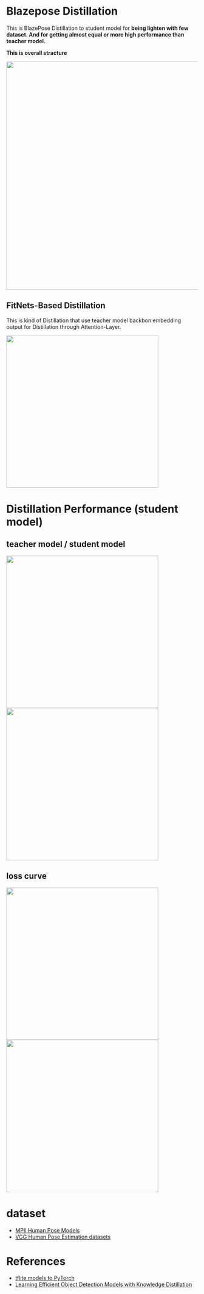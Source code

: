 # Blazepose Distillation

This is BlazePose Distillation to student model for <b>being lighten with few dataset. And for getting almost equal or more high performance than teacher model.</b>

<b>This is overall stracture</b>

<img src="https://user-images.githubusercontent.com/48679574/191453093-08aec30a-259c-467e-a5d4-0a2b67377ac3.png" width="600px">





## FitNets-Based Distillation

This is kind of Distillation that use teacher model backbon embedding output for Distillation through Attention-Layer.

<img src="https://user-images.githubusercontent.com/48679574/190838105-0d255020-df53-4a81-9620-f5768c3cfa4a.png" width="400px">



# Distillation Performance (student model)

## teacher model / student model

<img src="https://user-images.githubusercontent.com/48679574/191457304-e598b72f-d931-4022-a446-73dd4e25a9af.gif" width="400" height="400"/><img src="https://user-images.githubusercontent.com/48679574/191457314-823e6fe8-01be-46aa-ae0b-18983bc62a98.gif" width="400" height="400"/>



## loss curve
<img src="https://user-images.githubusercontent.com/48679574/191453151-b311250e-bd3a-4ea9-ba9b-f5eed8a8000c.png" width="400px"><img src="https://user-images.githubusercontent.com/48679574/191453161-48a623e6-aa44-4dbb-ad93-503f57246561.png" width="400px">




# dataset
- [MPII Human Pose Models](https://pose.mpi-inf.mpg.de)
- [VGG Human Pose Estimation datasets](https://www.robots.ox.ac.uk/~vgg/data/pose/)

# References
- [tflite models to PyTorch](https://github.com/zmurez/MediaPipePyTorch)
- [Learning Efficient Object Detection Models with Knowledge Distillation](https://proceedings.neurips.cc/paper/2017/file/e1e32e235eee1f970470a3a6658dfdd5-Paper.pdf)
